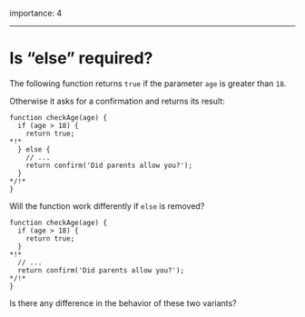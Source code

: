 importance: 4

------------------------------------------------------------------------

Is “else” required?
===================

The following function returns `true` if the parameter `age` is greater than `18`.

Otherwise it asks for a confirmation and returns its result:

    function checkAge(age) {
      if (age > 18) {
        return true;
    *!*
      } else {
        // ...
        return confirm('Did parents allow you?');
      }
    */!*
    }

Will the function work differently if `else` is removed?

    function checkAge(age) {
      if (age > 18) {
        return true;
      }
    *!*
      // ...
      return confirm('Did parents allow you?');
    */!*
    }

Is there any difference in the behavior of these two variants?
